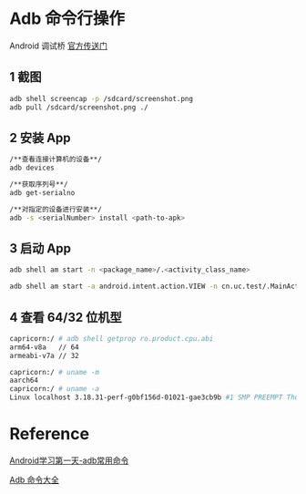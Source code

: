 # Adb 命令行操作

Android 调试桥 [官方传送门][adb]

## 1 截图

```bash
adb shell screencap -p /sdcard/screenshot.png
adb pull /sdcard/screenshot.png ./
```

## 2 安装 App

```bash
/**查看连接计算机的设备**/
adb devices

/**获取序列号**/
adb get-serialno

/**对指定的设备进行安装**/
adb -s <serialNumber> install <path-to-apk>
```

## 3 启动 App

```bash
adb shell am start -n <package_name>/.<activity_class_name>

adb shell am start -a android.intent.action.VIEW -n cn.uc.test/.MainActivity -d http://www.baidu.com
```

## 4 查看 64/32 位机型

```bash
capricorn:/ # adb shell getprop ro.product.cpu.abi
arm64-v8a	// 64
armeabi-v7a	// 32

capricorn:/ # uname -m
aarch64
capricorn:/ # uname -a
Linux localhost 3.18.31-perf-g0bf156d-01021-gae3cb9b #1 SMP PREEMPT Thu Nov 16 03:34:01 CST 2017 aarch64
```



# Reference

[Android学习第一天-adb常用命令][adb2]

[Adb 命令大全][adb3]


[adb]: https://developer.android.com/studio/command-line/adb.html

[adb2]:http://www.cnblogs.com/xiaoxuetu/p/3411214.html
[adb3]:http://www.jianshu.com/p/860bc2bf1a6a

